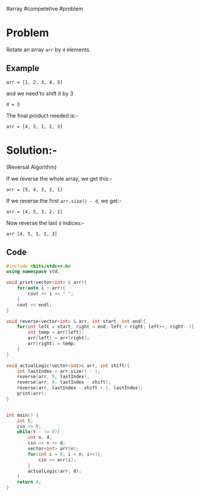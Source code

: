 #array #competetive #problem

# Problem

Rotate an array `arr` by `d` elements.

##  Example

```
arr = [1, 2, 3, 4, 5]
```

and we need to shift it by 3

```
d = 3
```

The final product needed is:-

```
arr = [4, 5, 1, 2, 3]
```
# Solution:-
(Reversal Algorithm)

If we reverse the whole array, we get this:-
```
arr = [5, 4, 3, 2, 1]
```

If we reverse the first `arr.size() - d`, we get:-

```
arr = [4, 5, 3, 2, 1]
```

Now reverse the last `d` indices:-

```
arr [4, 5, 1, 2, 3]
```

## Code

```C++
#include <bits/stdc++.h>
using namespace std;

void print(vector<int> & arr){
    for(auto i : arr){
        cout << i << " ";
    }
    cout << endl;
}

void reverse(vector<int> & arr, int start, int end){
    for(int left = start, right = end; left < right; left++, right--){
        int temp = arr[left];
        arr[left] = arr[right];
        arr[right] = temp;
    }
}

void actualLogic(vector<int>& arr, int shift){
    int lastIndex = arr.size() - 1;
    reverse(arr, 0, lastIndex);
    reverse(arr, 0, lastIndex - shift);
    reverse(arr, lastIndex - shift + 1, lastIndex);
    print(arr);
}


int main() {
	int t;
	cin >> t;
	while(t-- != 0){
	    int n, d;
	    cin >> n >> d;
	    vector<int> arr(n);
	    for(int i = 0; i < n; i++){
	        cin >> arr[i];
	    }
	    actualLogic(arr, d);
	}
	return 0;
}


```



